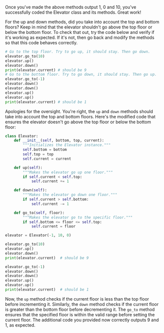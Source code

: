 Once you've made the above methods output 1, 0 and 10, you've successfully coded the Elevator class and its methods. Great work!

For the up and down methods, did you take into account the top and bottom floors? Keep in mind that the elevator shouldn't go above the top floor or below the bottom floor. To check that out, try the code below and verify if it's working as expected. If it's not, then go back and modify the methods so that this code behaves correctly.

```python
# Go to the top floor. Try to go up, it should stay. Then go down.
elevator.go_to(10)
elevator.up()
elevator.down()
print(elevator.current) # should be 9
# Go to the bottom floor. Try to go down, it should stay. Then go up.
elevator.go_to(-1)
elevator.down()
elevator.down()
elevator.up()
elevator.up()
print(elevator.current) # should be 1
```

Apologies for the oversight. You're right, the `up` and `down` methods should take into account the top and bottom floors. Here's the modified code that ensures the elevator doesn't go above the top floor or below the bottom floor:

```python
class Elevator:
    def __init__(self, bottom, top, current):
        """Initializes the Elevator instance."""
        self.bottom = bottom
        self.top = top
        self.current = current

    def up(self):
        """Makes the elevator go up one floor."""
        if self.current < self.top:
            self.current += 1

    def down(self):
        """Makes the elevator go down one floor."""
        if self.current > self.bottom:
            self.current -= 1

    def go_to(self, floor):
        """Makes the elevator go to the specific floor."""
        if self.bottom <= floor <= self.top:
            self.current = floor

elevator = Elevator(-1, 10, 0)

elevator.go_to(10)
elevator.up()
elevator.down()
print(elevator.current)  # should be 9

elevator.go_to(-1)
elevator.down()
elevator.down()
elevator.up()
elevator.up()
print(elevator.current)  # should be 1
```

Now, the `up` method checks if the current floor is less than the top floor before incrementing it. Similarly, the `down` method checks if the current floor is greater than the bottom floor before decrementing it. The `go_to` method ensures that the specified floor is within the valid range before setting the current floor. The additional code you provided now correctly outputs 9 and 1, as expected.